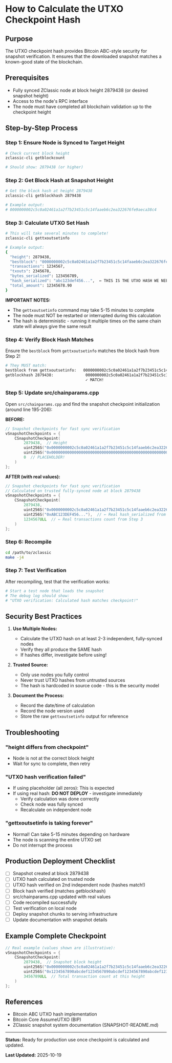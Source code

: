 # How to Calculate the UTXO Checkpoint Hash

## Purpose

The UTXO checkpoint hash provides Bitcoin ABC-style security for snapshot verification. It ensures that the downloaded snapshot matches a known-good state of the blockchain.

## Prerequisites

- Fully synced ZClassic node at block height 2879438 (or desired snapshot height)
- Access to the node's RPC interface
- The node must have completed all blockchain validation up to the checkpoint height

## Step-by-Step Process

### Step 1: Ensure Node is Synced to Target Height

```bash
# Check current block height
zclassic-cli getblockcount

# Should show: 2879438 (or higher)
```

### Step 2: Get Block Hash at Snapshot Height

```bash
# Get the block hash at height 2879438
zclassic-cli getblockhash 2879438

# Example output:
# 0000000002c5c0a02461a1a2f7b23451c5c14faaeb6c2ea322676fe9aeca38c4
```

### Step 3: Calculate UTXO Set Hash

```bash
# This will take several minutes to complete!
zclassic-cli gettxoutsetinfo

# Example output:
{
  "height": 2879438,
  "bestblock": "0000000002c5c0a02461a1a2f7b23451c5c14faaeb6c2ea322676fe9aeca38c4",
  "transactions": 1234567,
  "txouts": 2345678,
  "bytes_serialized": 123456789,
  "hash_serialized": "abc123def456...",  ← THIS IS THE UTXO HASH WE NEED!
  "total_amount": 12345678.90
}
```

**IMPORTANT NOTES:**
- The `gettxoutsetinfo` command may take 5-15 minutes to complete
- The node must NOT be restarted or interrupted during this calculation
- The hash is deterministic - running it multiple times on the same chain state will always give the same result

### Step 4: Verify Block Hash Matches

Ensure the `bestblock` from `gettxoutsetinfo` matches the block hash from Step 2!

```bash
# They MUST match:
bestblock from gettxoutsetinfo:   0000000002c5c0a02461a1a2f7b23451c5c14faaeb6c2ea322676fe9aeca38c4
getblockhash 2879438:              0000000002c5c0a02461a1a2f7b23451c5c14faaeb6c2ea322676fe9aeca38c4
                                   ✓ MATCH!
```

### Step 5: Update src/chainparams.cpp

Open `src/chainparams.cpp` and find the snapshot checkpoint initialization (around line 195-206):

**BEFORE:**
```cpp
// Snapshot checkpoints for fast sync verification
vSnapshotCheckpoints = {
    CSnapshotCheckpoint(
        2879438,  // Height
        uint256S("0x0000000002c5c0a02461a1a2f7b23451c5c14faaeb6c2ea322676fe9aeca38c4"),  // Block hash
        uint256S("0x0000000000000000000000000000000000000000000000000000000000000000"),  // PLACEHOLDER!
        0  // PLACEHOLDER!
    )
};
```

**AFTER (with real values):**
```cpp
// Snapshot checkpoints for fast sync verification
// Calculated on trusted fully-synced node at block 2879438
vSnapshotCheckpoints = {
    CSnapshotCheckpoint(
        2879438,
        uint256S("0x0000000002c5c0a02461a1a2f7b23451c5c14faaeb6c2ea322676fe9aeca38c4"),
        uint256S("0xABC123DEF456..."),  // ← Real hash_serialized from Step 3
        1234567ULL  // ← Real transactions count from Step 3
    )
};
```

### Step 6: Recompile

```bash
cd /path/to/zclassic
make -j4
```

### Step 7: Test Verification

After recompiling, test that the verification works:

```bash
# Start a test node that loads the snapshot
# The debug log should show:
# "UTXO verification: Calculated hash matches checkpoint!"
```

## Security Best Practices

1. **Use Multiple Nodes:**
   - Calculate the UTXO hash on at least 2-3 independent, fully-synced nodes
   - Verify they all produce the SAME hash
   - If hashes differ, investigate before using!

2. **Trusted Source:**
   - Only use nodes you fully control
   - Never trust UTXO hashes from untrusted sources
   - The hash is hardcoded in source code - this is the security model

3. **Document the Process:**
   - Record the date/time of calculation
   - Record the node version used
   - Store the raw `gettxoutsetinfo` output for reference

## Troubleshooting

### "height differs from checkpoint"
- Node is not at the correct block height
- Wait for sync to complete, then retry

### "UTXO hash verification failed"
- If using placeholder (all zeros): This is expected
- If using real hash: **DO NOT DEPLOY** - investigate immediately
  - Verify calculation was done correctly
  - Check node was fully synced
  - Recalculate on independent node

### "gettxoutsetinfo is taking forever"
- Normal! Can take 5-15 minutes depending on hardware
- The node is scanning the entire UTXO set
- Do not interrupt the process

## Production Deployment Checklist

- [ ] Snapshot created at block 2879438
- [ ] UTXO hash calculated on trusted node
- [ ] UTXO hash verified on 2nd independent node (hashes match!)
- [ ] Block hash verified (matches getblockhash)
- [ ] src/chainparams.cpp updated with real values
- [ ] Code recompiled successfully
- [ ] Test verification on local node
- [ ] Deploy snapshot chunks to serving infrastructure
- [ ] Update documentation with snapshot details

## Example Complete Checkpoint

```cpp
// Real example (values shown are illustrative):
vSnapshotCheckpoints = {
    CSnapshotCheckpoint(
        2879438,  // Snapshot block height
        uint256S("0x0000000002c5c0a02461a1a2f7b23451c5c14faaeb6c2ea322676fe9aeca38c4"),
        uint256S("0x1234567890abcdef1234567890abcdef1234567890abcdef1234567890abcdef"),
        3456789ULL  // Total transaction count at this height
    )
};
```

## References

- Bitcoin ABC UTXO hash implementation
- Bitcoin Core AssumeUTXO (BIP)
- ZClassic snapshot system documentation (SNAPSHOT-README.md)

---

**Status:** Ready for production use once checkpoint is calculated and updated.

**Last Updated:** 2025-10-19
